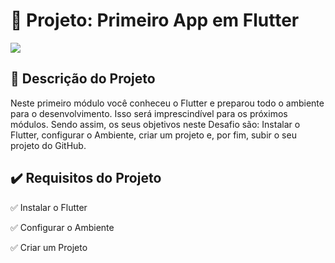 # **💾 Projeto: Primeiro App em Flutter**

![](imagem)

## 📃 Descrição do Projeto

Neste primeiro módulo você conheceu o Flutter e preparou todo o ambiente para o desenvolvimento. Isso será imprescindível para os próximos módulos. Sendo assim, os seus objetivos neste Desafio são: Instalar o Flutter​, configurar o Ambiente, criar um projeto e, por fim, subir o seu projeto do GitHub.

## ✔️ **Requisitos do Projeto**

✅ Instalar o Flutter

✅ Configurar o Ambiente

✅ Criar um Projeto
